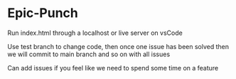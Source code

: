 # Epic-Punch

Run index.html through a localhost or live server on vsCode

Use test branch to change code, then once one issue has been solved then we will commit to main branch and so on with all issues

Can add issues if you feel like we need to spend some time on a feature
